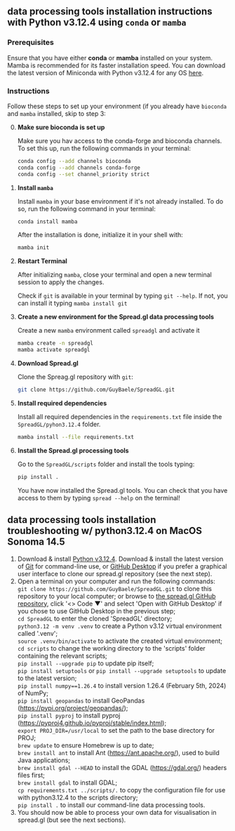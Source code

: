 ## data processing tools installation instructions with Python v3.12.4 using `conda` or `mamba`

### Prerequisites

Ensure that you have either **conda** or **mamba** installed on your system. Mamba is recommended for its faster installation speed. 
You can download the latest version of Miniconda with Python v3.12.4 for any OS [here](https://docs.anaconda.com/miniconda/#miniconda-latest-installer-links).

### Instructions

Follow these steps to set up your environment (if you already have `bioconda` and `mamba` installed, skip to step 3:

0. **Make sure bioconda is set up**

   Make sure you hav access to the conda-forge and bioconda channels. To set this up, run the following commands in your terminal:

   ```bash
   conda config --add channels bioconda
   conda config --add channels conda-forge
   conda config --set channel_priority strict

   ```

1. **Install `mamba`**

   Install `mamba` in your base environment if it's not already installed. To do so, run the following command in your terminal:

   ```bash
   conda install mamba
   ```

   After the installation is done, initialize it in your shell with:
   ```bash
   mamba init
   ```
   
2. **Restart Terminal**

   After initializing `mamba`, close your terminal and open a new terminal session to apply the changes.

   Check if `git` is available in your terminal by typing `git --help`. If not, you can install it typing `mamba install git`

3. **Create a new environment for the Spread.gl data processing tools**

   Create a new `mamba` environment called `spreadgl` and activate it

   ```bash
   mamba create -n spreadgl
   mamba activate spreadgl
   ```

4. **Download Spread.gl**

   Clone the Spreag.gl repository with `git`:

   ```bash
   git clone https://github.com/GuyBaele/SpreadGL.git
   ```

4. **Install required dependencies**
   
   Install all required dependencies in the `requirements.txt` file inside the `SpreadGL/pyhon3.12.4` folder.

   ```bash
   mamba install --file requirements.txt
   ```
5. **Install the Spread.gl processing tools**

   Go to the `SpreadGL/scripts` folder and install the tools typing:

   ```bash
   pip install .
   ```

   You have now installed the Spread.gl tools. You can check that you have access to them by typing `spread --help` on the terminal!



## data processing tools installation troubleshooting w/ python3.12.4 on MacOS Sonoma 14.5
1. Download & install [Python v3.12.4](https://www.python.org/downloads/). Download & install the latest version of [Git](https://git-scm.com/downloads) for command-line use, or [GitHub Desktop](https://github.com/apps/desktop) if you prefer a graphical user interface to clone our spread.gl repository (see the next step).
2. Open a terminal on your computer and run the following commands:  
`git clone https://github.com/GuyBaele/SpreadGL.git` to clone this repository to your local computer; or browse to [the spread.gl GitHub repository](https://github.com/GuyBaele/SpreadGL), click '<> Code ▼' and select 'Open with GitHub Desktop' if you chose to use GitHub Desktop in the previous step;  
`cd SpreadGL` to enter the cloned 'SpreadGL' directory;  
`python3.12 -m venv .venv` to create a Python v3.12 virtual environment called '.venv';  
`source .venv/bin/activate` to activate the created virtual environment;  
`cd scripts` to change the working directory to the 'scripts' folder containing the relevant scripts;  
`pip install --upgrade pip` to update pip itself;  
`pip install setuptools` or `pip install --upgrade setuptools` to update to the latest version;  
`pip install numpy==1.26.4` to install version 1.26.4 (February 5th, 2024) of NumPy;  
`pip install geopandas` to install GeoPandas (https://pypi.org/project/geopandas/);  
`pip install pyproj` to install pyproj (https://pyproj4.github.io/pyproj/stable/index.html);  
`export PROJ_DIR=/usr/local` to set the  path to the base directory for PROJ;  
`brew update` to ensure Homebrew is up to date;  
`brew install ant` to install Ant (https://ant.apache.org/), used to build Java applications;  
`brew install gdal --HEAD` to install the GDAL (https://gdal.org/) headers files first;  
`brew install gdal` to install GDAL;  
`cp requirements.txt ../scripts/.` to copy the configuration file for use with python3.12.4 to the scripts directory;  
`pip install .` to install our command-line data processing tools.  
3. You should now be able to process your own data for visualisation in spread.gl (but see the next sections).

